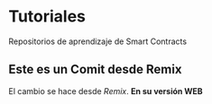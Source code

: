 # Tutoriales
Repositorios de aprendizaje de Smart Contracts

## Este es un Comit desde Remix
El cambio se hace desde *Remix*. **En su versión WEB**